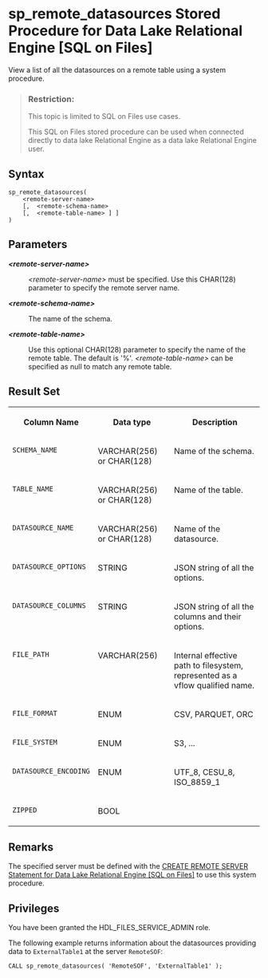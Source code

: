 <!-- loioc38fa5765a7b484c813e728b534019ee -->

# sp\_remote\_datasources Stored Procedure for Data Lake Relational Engine \[SQL on Files\]

View a list of all the datasources on a remote table using a system procedure.



> ### Restriction:  
> This topic is limited to SQL on Files use cases.
> 
> This SQL on Files stored procedure can be used when connected directly to data lake Relational Engine as a data lake Relational Engine user.



<a name="loioc38fa5765a7b484c813e728b534019ee__SPRD_syntax"/>

## Syntax

```
sp_remote_datasources(
	<remote-server-name>
	[,	<remote-schema-name>
	[,	<remote-table-name>	] ]
)
```



<a name="loioc38fa5765a7b484c813e728b534019ee__SPRD_parameters"/>

## Parameters


<dl>
<dt><b>

 *<remote-server-name\>* 

</b></dt>
<dd>

*<remote-server-name\>* must be specified. Use this CHAR\(128\) parameter to specify the remote server name.



</dd><dt><b>

*<remote-schema-name\>*

</b></dt>
<dd>

The name of the schema.



</dd><dt><b>

 *<remote-table-name\>* 

</b></dt>
<dd>

Use this optional CHAR\(128\) parameter to specify the name of the remote table. The default is '%'. *<remote-table-name\>* can be specified as null to match any remote table.



</dd>
</dl>



<a name="loioc38fa5765a7b484c813e728b534019ee__SPRD_results"/>

## Result Set


<table>
<tr>
<th valign="top">

Column Name



</th>
<th valign="top">

Data type



</th>
<th valign="top">

Description



</th>
</tr>
<tr>
<td valign="top">

`SCHEMA_NAME`



</td>
<td valign="top">

VARCHAR\(256\) or CHAR\(128\)



</td>
<td valign="top">

Name of the schema.



</td>
</tr>
<tr>
<td valign="top">

`TABLE_NAME`



</td>
<td valign="top">

VARCHAR\(256\) or CHAR\(128\)



</td>
<td valign="top">

Name of the table.



</td>
</tr>
<tr>
<td valign="top">

`DATASOURCE_NAME`



</td>
<td valign="top">

VARCHAR\(256\) or CHAR\(128\)



</td>
<td valign="top">

Name of the datasource.



</td>
</tr>
<tr>
<td valign="top">

`DATASOURCE_OPTIONS`



</td>
<td valign="top">

STRING



</td>
<td valign="top">

JSON string of all the options.



</td>
</tr>
<tr>
<td valign="top">

`DATASOURCE_COLUMNS`



</td>
<td valign="top">

STRING



</td>
<td valign="top">

JSON string of all the columns and their options.



</td>
</tr>
<tr>
<td valign="top">

`FILE_PATH`



</td>
<td valign="top">

VARCHAR\(256\)



</td>
<td valign="top">

Internal effective path to filesystem, represented as a vflow qualified name.



</td>
</tr>
<tr>
<td valign="top">

`FILE_FORMAT`



</td>
<td valign="top">

ENUM



</td>
<td valign="top">

CSV, PARQUET, ORC



</td>
</tr>
<tr>
<td valign="top">

`FILE_SYSTEM`



</td>
<td valign="top">

ENUM



</td>
<td valign="top">

S3, ...



</td>
</tr>
<tr>
<td valign="top">

`DATASOURCE_ENCODING`



</td>
<td valign="top">

ENUM



</td>
<td valign="top">

UTF\_8, CESU\_8, ISO\_8859\_1



</td>
</tr>
<tr>
<td valign="top">

`ZIPPED`



</td>
<td valign="top">

BOOL



</td>
<td valign="top">

 



</td>
</tr>
</table>



<a name="loioc38fa5765a7b484c813e728b534019ee__SPRD_remarks"/>

## Remarks

The specified server must be defined with the [CREATE REMOTE SERVER Statement for Data Lake Relational Engine \[SQL on Files\]](create-remote-server-statement-for-data-lake-relational-engine-sql-on-files-d9c56ec.md) to use this system procedure.



<a name="loioc38fa5765a7b484c813e728b534019ee__section_vrj_gjp_p4b"/>

## Privileges

You have been granted the HDL\_FILES\_SERVICE\_ADMIN role.



The following example returns information about the datasources providing data to `ExternalTable1` at the server `RemoteSOF`:

```
CALL sp_remote_datasources( 'RemoteSOF', 'ExternalTable1' );
```

